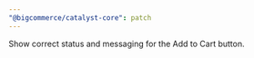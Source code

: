 ```yaml
---
"@bigcommerce/catalyst-core": patch
---
```


Show correct status and messaging for the Add to Cart button.
